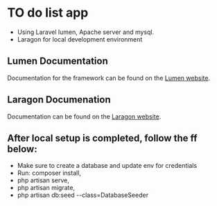 # TO do list app
 - Using Laravel lumen, Apache server and mysql.
 - Laragon for local development environment
 
## Lumen Documentation

Documentation for the framework can be found on the [Lumen website](https://lumen.laravel.com/docs).

## Laragon Documenation

Documentation can be found on the [Laragon website](https://lumen.laravel.com/docs).

## After local setup is completed, follow the ff below:

- Make sure to create a database and update env for credentials
- Run: composer install,
- php artisan serve,
- php artisan migrate,
- php artisan db:seed --class=DatabaseSeeder
